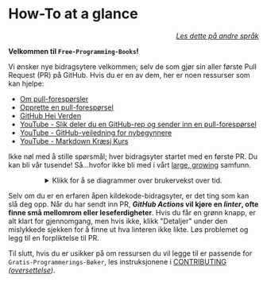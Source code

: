 # How-To at a glance

<div align="right" markdown="1">

*[Les dette på andre språk](README.md#translations)*

</div>

**Velkommen til `Free-Programming-Books`!**

Vi ønsker nye bidragsytere velkommen; selv de som gjør sin aller første Pull Request (PR) på GitHub. Hvis du er en av dem, her er noen ressurser som kan hjelpe:

* [Om pull-forespørsler](https://docs.github.com/en/pull-requests/collaborating-with-pull-requests/proposing-changes-to-your-work-with-pull-requests/about-pull-requests)
* [Opprette en pull-forespørsel](https://docs.github.com/en/pull-requests/collaborating-with-pull-requests/proposing-changes-to-your-work-with-pull-requests/creating-a-pull-request)
* [GitHub Hei Verden](https://docs.github.com/en/get-started/quickstart/hello-world)
* [YouTube - Slik deler du en GitHub-rep og sender inn en pull-forespørsel](https://www.youtube.com/watch?v=0fKg7e37bQE)
* [YouTube - GitHub-veiledning for nybegynnere](https://www.youtube.com/watch?v=G1I3HF4YWEw)
* [YouTube - Markdown Kræsj Kurs](https://www.youtube.com/watch?v=HUBNt18RFbo)

Ikke nøl med å stille spørsmål; hver bidragsyter startet med en første PR. Du kan bli vår tusende! Så...hvofor ikke bli med i vårt
[large, growing](https://www.apiseven.com/en/contributor-graph?chart=contributorOverTime&repo=ebookfoundation/free-programming-books) samfunn.

<details align="center" markdown="1">
<summary>Klikk for å se diagrammer over brukervekst over tid.</summary>

[![EbookFoundation/free-programming-books's Contributor over time Graph](https://contributor-overtime-api.apiseven.com/contributors-svg?chart=contributorOverTime&repo=ebookfoundation/free-programming-books)](https://www.apiseven.com/en/contributor-graph?chart=contributorOverTime&repo=ebookfoundation/free-programming-books)

[![EbookFoundation/free-programming-books's Monthly Active Contributors graph](https://contributor-overtime-api.apiseven.com/contributors-svg?chart=contributorMonthlyActivity&repo=ebookfoundation/free-programming-books)](https://www.apiseven.com/en/contributor-graph?chart=contributorMonthlyActivity&repo=ebookfoundation/free-programming-books)

</details>

Selv om du er en erfaren åpen kildekode-bidragsyter, er det ting som kan slå deg opp. Når du har sendt inn PR, ***GitHub Actions* vil kjøre en *linter*, ofte finne små mellomrom eller leseferdigheter**. Hvis du får en grønn knapp, er alt klart for gjennomgang, men hvis ikke, klikk "Detaljer" under den mislykkede sjekken for å finne ut hva linteren ikke likte. Løs problemet og legg til en forpliktelse til PR.

Til slutt, hvis du er usikker på om ressursen du vil legge til er passende for `Gratis-Programmerings-Bøker`, les instruksjonene i [CONTRIBUTING](CONTRIBUTING.md) *([oversettelse](README.md#translations))*.
